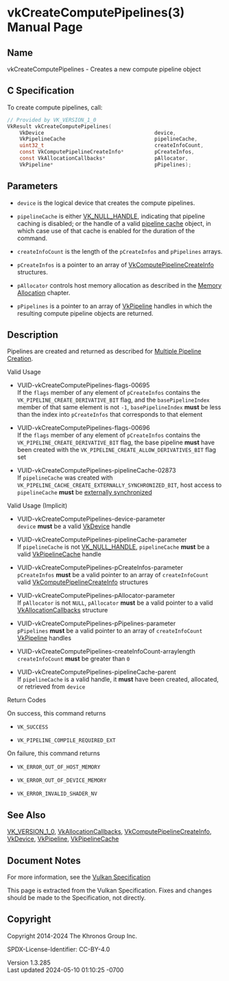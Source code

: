 # vkCreateComputePipelines(3) Manual Page

## Name

vkCreateComputePipelines - Creates a new compute pipeline object



## <a href="#_c_specification" class="anchor"></a>C Specification

To create compute pipelines, call:

``` c
// Provided by VK_VERSION_1_0
VkResult vkCreateComputePipelines(
    VkDevice                                    device,
    VkPipelineCache                             pipelineCache,
    uint32_t                                    createInfoCount,
    const VkComputePipelineCreateInfo*          pCreateInfos,
    const VkAllocationCallbacks*                pAllocator,
    VkPipeline*                                 pPipelines);
```

## <a href="#_parameters" class="anchor"></a>Parameters

- `device` is the logical device that creates the compute pipelines.

- `pipelineCache` is either [VK_NULL_HANDLE](https://registry.khronos.org/vulkan/specs/1.3-extensions/man/html/VK_NULL_HANDLE.html),
  indicating that pipeline caching is disabled; or the handle of a valid
  <a
  href="https://registry.khronos.org/vulkan/specs/1.3-extensions/html/vkspec.html#pipelines-cache"
  target="_blank" rel="noopener">pipeline cache</a> object, in which
  case use of that cache is enabled for the duration of the command.

- `createInfoCount` is the length of the `pCreateInfos` and `pPipelines`
  arrays.

- `pCreateInfos` is a pointer to an array of
  [VkComputePipelineCreateInfo](https://registry.khronos.org/vulkan/specs/1.3-extensions/man/html/VkComputePipelineCreateInfo.html)
  structures.

- `pAllocator` controls host memory allocation as described in the <a
  href="https://registry.khronos.org/vulkan/specs/1.3-extensions/html/vkspec.html#memory-allocation"
  target="_blank" rel="noopener">Memory Allocation</a> chapter.

- `pPipelines` is a pointer to an array of [VkPipeline](https://registry.khronos.org/vulkan/specs/1.3-extensions/man/html/VkPipeline.html)
  handles in which the resulting compute pipeline objects are returned.

## <a href="#_description" class="anchor"></a>Description

Pipelines are created and returned as described for <a
href="https://registry.khronos.org/vulkan/specs/1.3-extensions/html/vkspec.html#pipelines-multiple"
target="_blank" rel="noopener">Multiple Pipeline Creation</a>.

Valid Usage

- <a href="#VUID-vkCreateComputePipelines-flags-00695"
  id="VUID-vkCreateComputePipelines-flags-00695"></a>
  VUID-vkCreateComputePipelines-flags-00695  
  If the `flags` member of any element of `pCreateInfos` contains the
  `VK_PIPELINE_CREATE_DERIVATIVE_BIT` flag, and the `basePipelineIndex`
  member of that same element is not `-1`, `basePipelineIndex` **must**
  be less than the index into `pCreateInfos` that corresponds to that
  element

- <a href="#VUID-vkCreateComputePipelines-flags-00696"
  id="VUID-vkCreateComputePipelines-flags-00696"></a>
  VUID-vkCreateComputePipelines-flags-00696  
  If the `flags` member of any element of `pCreateInfos` contains the
  `VK_PIPELINE_CREATE_DERIVATIVE_BIT` flag, the base pipeline **must**
  have been created with the `VK_PIPELINE_CREATE_ALLOW_DERIVATIVES_BIT`
  flag set

- <a href="#VUID-vkCreateComputePipelines-pipelineCache-02873"
  id="VUID-vkCreateComputePipelines-pipelineCache-02873"></a>
  VUID-vkCreateComputePipelines-pipelineCache-02873  
  If `pipelineCache` was created with
  `VK_PIPELINE_CACHE_CREATE_EXTERNALLY_SYNCHRONIZED_BIT`, host access to
  `pipelineCache` **must** be <a
  href="https://registry.khronos.org/vulkan/specs/1.3-extensions/html/vkspec.html#fundamentals-threadingbehavior"
  target="_blank" rel="noopener">externally synchronized</a>

Valid Usage (Implicit)

- <a href="#VUID-vkCreateComputePipelines-device-parameter"
  id="VUID-vkCreateComputePipelines-device-parameter"></a>
  VUID-vkCreateComputePipelines-device-parameter  
  `device` **must** be a valid [VkDevice](https://registry.khronos.org/vulkan/specs/1.3-extensions/man/html/VkDevice.html) handle

- <a href="#VUID-vkCreateComputePipelines-pipelineCache-parameter"
  id="VUID-vkCreateComputePipelines-pipelineCache-parameter"></a>
  VUID-vkCreateComputePipelines-pipelineCache-parameter  
  If `pipelineCache` is not [VK_NULL_HANDLE](https://registry.khronos.org/vulkan/specs/1.3-extensions/man/html/VK_NULL_HANDLE.html),
  `pipelineCache` **must** be a valid
  [VkPipelineCache](https://registry.khronos.org/vulkan/specs/1.3-extensions/man/html/VkPipelineCache.html) handle

- <a href="#VUID-vkCreateComputePipelines-pCreateInfos-parameter"
  id="VUID-vkCreateComputePipelines-pCreateInfos-parameter"></a>
  VUID-vkCreateComputePipelines-pCreateInfos-parameter  
  `pCreateInfos` **must** be a valid pointer to an array of
  `createInfoCount` valid
  [VkComputePipelineCreateInfo](https://registry.khronos.org/vulkan/specs/1.3-extensions/man/html/VkComputePipelineCreateInfo.html)
  structures

- <a href="#VUID-vkCreateComputePipelines-pAllocator-parameter"
  id="VUID-vkCreateComputePipelines-pAllocator-parameter"></a>
  VUID-vkCreateComputePipelines-pAllocator-parameter  
  If `pAllocator` is not `NULL`, `pAllocator` **must** be a valid
  pointer to a valid [VkAllocationCallbacks](https://registry.khronos.org/vulkan/specs/1.3-extensions/man/html/VkAllocationCallbacks.html)
  structure

- <a href="#VUID-vkCreateComputePipelines-pPipelines-parameter"
  id="VUID-vkCreateComputePipelines-pPipelines-parameter"></a>
  VUID-vkCreateComputePipelines-pPipelines-parameter  
  `pPipelines` **must** be a valid pointer to an array of
  `createInfoCount` [VkPipeline](https://registry.khronos.org/vulkan/specs/1.3-extensions/man/html/VkPipeline.html) handles

- <a href="#VUID-vkCreateComputePipelines-createInfoCount-arraylength"
  id="VUID-vkCreateComputePipelines-createInfoCount-arraylength"></a>
  VUID-vkCreateComputePipelines-createInfoCount-arraylength  
  `createInfoCount` **must** be greater than `0`

- <a href="#VUID-vkCreateComputePipelines-pipelineCache-parent"
  id="VUID-vkCreateComputePipelines-pipelineCache-parent"></a>
  VUID-vkCreateComputePipelines-pipelineCache-parent  
  If `pipelineCache` is a valid handle, it **must** have been created,
  allocated, or retrieved from `device`

Return Codes

On success, this command returns  
- `VK_SUCCESS`

- `VK_PIPELINE_COMPILE_REQUIRED_EXT`

On failure, this command returns  
- `VK_ERROR_OUT_OF_HOST_MEMORY`

- `VK_ERROR_OUT_OF_DEVICE_MEMORY`

- `VK_ERROR_INVALID_SHADER_NV`

## <a href="#_see_also" class="anchor"></a>See Also

[VK_VERSION_1_0](https://registry.khronos.org/vulkan/specs/1.3-extensions/man/html/VK_VERSION_1_0.html),
[VkAllocationCallbacks](https://registry.khronos.org/vulkan/specs/1.3-extensions/man/html/VkAllocationCallbacks.html),
[VkComputePipelineCreateInfo](https://registry.khronos.org/vulkan/specs/1.3-extensions/man/html/VkComputePipelineCreateInfo.html),
[VkDevice](https://registry.khronos.org/vulkan/specs/1.3-extensions/man/html/VkDevice.html), [VkPipeline](https://registry.khronos.org/vulkan/specs/1.3-extensions/man/html/VkPipeline.html),
[VkPipelineCache](https://registry.khronos.org/vulkan/specs/1.3-extensions/man/html/VkPipelineCache.html)

## <a href="#_document_notes" class="anchor"></a>Document Notes

For more information, see the <a
href="https://registry.khronos.org/vulkan/specs/1.3-extensions/html/vkspec.html#vkCreateComputePipelines"
target="_blank" rel="noopener">Vulkan Specification</a>

This page is extracted from the Vulkan Specification. Fixes and changes
should be made to the Specification, not directly.

## <a href="#_copyright" class="anchor"></a>Copyright

Copyright 2014-2024 The Khronos Group Inc.

SPDX-License-Identifier: CC-BY-4.0

Version 1.3.285  
Last updated 2024-05-10 01:10:25 -0700
